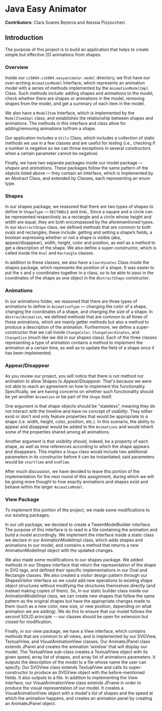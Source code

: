 # Java Easy Animator
**Contributors**: Clara Soares Bezerra and Alessia Pizzoccheri.
## Introduction
The purpose of this project is to build an application that helps to create simple but effective 2D animations from shapes.

### Overview 
Inside our `cs5004.cs5004.easyanimator.model` directory, we first have our over-arching `AnimationModel` Interface,
which represents an animation model with a series of methods implemented by the `AnimationModelImpl` Class. Such methods include: adding shapes and animations to the model, check whether there are shapes or
animations in the model, removing shapes from the model, and get a summary of each item in the
model.

We also have a `ModelItem` Interface, which is implemented by the `ModelItemImpl` class, and establishes
the relationship between shapes and animations. The methods in this interface and class allow for
adding/removing animations to/from a shape. 

Our application includes a `Utils` Class, which includes a collection of static methods we use in a few classes and are useful for testing (i.e., checking if a number is
negative so we can throw exceptions in several constructors when a certain parameter cannot be negative).

Finally, we have two separate packages inside our model package — _shapes_ and _animations_. These packages follow the same pattern of the objects listed above — they contain an Interface, which is implemented by an Abstract Class,
and extended by Classes, each representing an enum type.

### Shapes
In our shapes package, we reasoned that there are two types of shapes to define in `ShapeType` — `RECTANGLE` and `OVAL`.
Since a square and a circle can be represented respectively as a rectangle and a circle whose height and width are equal, they are both encompassed by the aforementioned types.
In our `AbstractShape` class, we defined methods that are common to both ovals and rectangles; these include: getting and setting a shape’s fields, a boolean expressing whether or not a shape is visible (aka, appear/disappear), width,
height, color and position, as well as a method to get a description of the shape. We also define a super-constructor, which is called inside the `Oval` and `Rectangle` classes. 

In addition to these classes, we also have a `Coordinates` Class inside the shapes package, which represents the position
of a shape. It was easier to put the x and y coordinates together in a class, so to be able to pass in the coordinates of the shape as one object in the `AbstractShape` constructor.

### Animations
In our animations folder, we reasoned that there are three types of animations to define in
`AnimationType` — changing the color of a shape, changing the coordinates of a shape, and changing
the size of a shape. In `AbstractAnimation`, we defined methods that are common to all three of
these animations, which are mainly getter methods but also a method to produce a description of the
animation. Furthermore, we define a super-constructor that we call inside `ChangeColor`, `ChangeCoordinates`,
and `ChangeSize` (much like we did in our shapes class). Each of the three classes representing a
type of animation contains a method to implement the animation at a certain time, as well as to
update the field of a shape once it has been implemented.

### Appear/Disappear
As you review our project, you will notice that there is not method nor animation to allow Shapes to _Appear/Disappear_. That's because we were not able to reach an agreement on how to implement this functionality.
Specifically, we are having concerns on whether such functionality should be yet another `Animation` or be part of the `Shape` itself. 

One argument is that shape objects should be "stateless", meaning
they do not interact with the timeline and have no concept of _visibility_. They either exist or don't and only feature properties that would be appropriate to a shape (i.e. width, height, color, position, etc.). In this scenario, 
the ability to appear and disappear would be added to the `Animations` and would inherit some of the properties shared among all animations.

Another argument is that _visibility_ should, indeed, be a property of each shape, as well as time references according to which the shape appears and disappears. This implies
a `Shape` class would include two additional parameters in its constructor before it can be instantiated; said parameters would be `startTime` and `endTime`.

After much discussion, we have decided to leave this portion of the implementation for the next round of this assignment, during which we will
be giving more thought to how exactly animations and shapes exist and behave within the larger `AnimatioModel`. 

### View Package
To implement this portion of the project, we made some modifications to our existing packages. 

In our util package, we decided to create a TweenModelBuilder interface. The purpose of this 
interface is to read in a file containing the animation and build a model accordingly. We implement
the interface inside a static class we declare in our AnimationModelImpl class, which adds shapes 
and animations to our model, and contains a method that returns a new AnimationModelImpl object with
the updated changes.

We also made some modifications to our shapes package. We added methods in our Shapes interface 
that return the representation of the shape in SVG tags, and defined their specific implementations
in our Oval and Rectangle classes. We also created a visitor design pattern through our
ShapesVisitor interface so we could add new operations to existing shape object structures without
modifying the structures themselves directly (and instead making copies of them). So, in our static
builder class inside our AnimationModelImpl class, we can create new shapes that follow the same
pattern as the original shapes but have the  appropriate changes made to them (such as a new
color, new size, or new position, depending on what animation we are adding). We do this to 
ensure that our model follows the second SOLID principle -- our classes should be open for extension
but closed for modification.

Finally, in our view package, we have a View interface, which contains methods that are common to 
all views, and is implemented by our SVGView, TextualView, and VisualAnimationView classes. Our
AnimateJPanel class extends JPanel and creates the animation ‘window’ that will display our model.
The TextualView sub-class creates a TextualView object with its given speed, array list of shapes,
and array list of animations parameters. It outputs the description of the model to a file whose
name the user can specify. Our SVGView class extends TextualView and calls its super-constructor to
produce an SVGView object with the before-mentioned fields. It also outputs to a file. In addition
to implementing the View interface, our VisualAnimationView class extends JFrame in order to
produce the visual representation of our model. It creates a VisualAnimationView object with a
model's list of shapes and the speed at which the animation happens, and creates an animation
panel by creating an AnimateJPanel object.